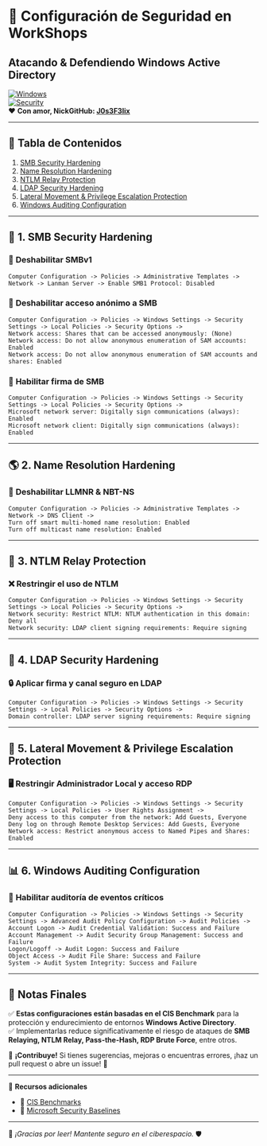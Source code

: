 # 🔐 Configuración de Seguridad en WorkShops  
## Atacando & Defendiendo Windows Active Directory  

[![Windows](https://img.shields.io/badge/Windows-Active%20Directory-blue?style=flat&logo=windows)](https://www.microsoft.com/)  
[![Security](https://img.shields.io/badge/Security-CIS%20Benchmark-critical?style=flat&logo=cybersecurity)](https://www.cisecurity.org/)  
❤️ **Con amor, NickGitHub: [J0s3F3lix](https://github.com/J0s3F3lix)**  

---

## 📖 Tabla de Contenidos  
1. [SMB Security Hardening](#-1-smb-security-hardening)  
2. [Name Resolution Hardening](#-2-name-resolution-hardening)  
3. [NTLM Relay Protection](#-3-ntlm-relay-protection)  
4. [LDAP Security Hardening](#-4-ldap-security-hardening)  
5. [Lateral Movement & Privilege Escalation Protection](#-5-lateral-movement--privilege-escalation-protection)  
6. [Windows Auditing Configuration](#-6-windows-auditing-configuration)  

---

## 🔹 **1. SMB Security Hardening**  

### 🔽 **Deshabilitar SMBv1**  
```plaintext
Computer Configuration -> Policies -> Administrative Templates -> Network -> Lanman Server -> Enable SMB1 Protocol: Disabled
```

### 🔐 **Deshabilitar acceso anónimo a SMB**  
```plaintext
Computer Configuration -> Policies -> Windows Settings -> Security Settings -> Local Policies -> Security Options -> 
Network access: Shares that can be accessed anonymously: (None)
Network access: Do not allow anonymous enumeration of SAM accounts: Enabled
Network access: Do not allow anonymous enumeration of SAM accounts and shares: Enabled
```

### 🔏 **Habilitar firma de SMB**  
```plaintext
Computer Configuration -> Policies -> Windows Settings -> Security Settings -> Local Policies -> Security Options -> 
Microsoft network server: Digitally sign communications (always): Enabled
Microsoft network client: Digitally sign communications (always): Enabled
```

---

## 🌎 **2. Name Resolution Hardening**  

### 🚫 **Deshabilitar LLMNR & NBT-NS**  
```plaintext
Computer Configuration -> Policies -> Administrative Templates -> Network -> DNS Client -> 
Turn off smart multi-homed name resolution: Enabled
Turn off multicast name resolution: Enabled
```

---

## 🔑 **3. NTLM Relay Protection**  

### ❌ **Restringir el uso de NTLM**  
```plaintext
Computer Configuration -> Policies -> Windows Settings -> Security Settings -> Local Policies -> Security Options -> 
Network security: Restrict NTLM: NTLM authentication in this domain: Deny all
Network security: LDAP client signing requirements: Require signing
```

---

## 📡 **4. LDAP Security Hardening**  

### 🔒 **Aplicar firma y canal seguro en LDAP**  
```plaintext
Computer Configuration -> Policies -> Windows Settings -> Security Settings -> Local Policies -> Security Options -> 
Domain controller: LDAP server signing requirements: Require signing
```

---

## 🛑 **5. Lateral Movement & Privilege Escalation Protection**  

### 🖥️ **Restringir Administrador Local y acceso RDP**  
```plaintext
Computer Configuration -> Policies -> Windows Settings -> Security Settings -> Local Policies -> User Rights Assignment -> 
Deny access to this computer from the network: Add Guests, Everyone
Deny log on through Remote Desktop Services: Add Guests, Everyone
Network access: Restrict anonymous access to Named Pipes and Shares: Enabled
```

---

## 📊 **6. Windows Auditing Configuration**  
### 🎯 **Habilitar auditoría de eventos críticos**  
```plaintext
Computer Configuration -> Policies -> Windows Settings -> Security Settings -> Advanced Audit Policy Configuration -> Audit Policies -> 
Account Logon -> Audit Credential Validation: Success and Failure
Account Management -> Audit Security Group Management: Success and Failure
Logon/Logoff -> Audit Logon: Success and Failure
Object Access -> Audit File Share: Success and Failure
System -> Audit System Integrity: Success and Failure
```

---

## 📌 **Notas Finales**  
✅ **Estas configuraciones están basadas en el CIS Benchmark** para la protección y endurecimiento de entornos **Windows Active Directory**.  
✅ Implementarlas reduce significativamente el riesgo de ataques de **SMB Relaying, NTLM Relay, Pass-the-Hash, RDP Brute Force**, entre otros.  

📢 **¡Contribuye!** Si tienes sugerencias, mejoras o encuentras errores, ¡haz un pull request o abre un issue! 🚀  

---

🔗 **Recursos adicionales**  
- 📄 [CIS Benchmarks](https://www.cisecurity.org/cis-benchmarks/)  
- 📜 [Microsoft Security Baselines](https://www.microsoft.com/en-us/security/blog/)  

---

👾 _¡Gracias por leer! Mantente seguro en el ciberespacio._ 🛡️
